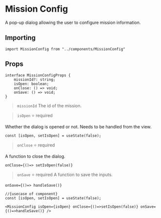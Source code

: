 # Mission Config

A pop-up dialog allowing the user to configure mission information.

## Importing

```tsx
import MissionConfig from "../components/MissionConfig" 
```
## Props
```tsx
interface MissionConfigProps {
    missionId?: string;
    isOpen: boolean;
    onClose: () => void;
    onSave: () => void;
}
```

>`missionId` 
The id of the mission.


>`isOpen` ⭐ required

Whether the dialog is opened or not. Needs to be handled from the view.
```tsx
const [isOpen, setIsOpen] = useState(false);
```

>`onClose` ⭐ required

A function to close the dialog. 
```tsx
onClose={()=> setIsOpen(false)}
```

>`onSave` ⭐ required
A function to save the inputs. 
```tsx
onSave={()=> handleSave()}
```


```tsx
//{usecase of component}
const [isOpen, setIsOpen] = useState(false);

<MissionConfig isOpen={isOpen} onClose={()=>setIsOpen(false)} onSave={()=>handleSave()} />
```
